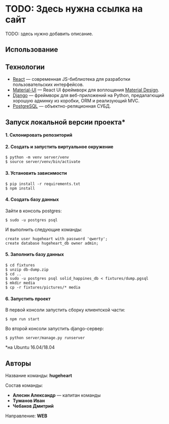 # TODO: Здесь нужна ссылка на сайт

TODO: здесь нужно добавить описание.

## Использование

## Технологии
* [React](https://reactjs.org/) &mdash; современная JS-библиотека для разработки пользовательских интерфейсов.
* [Material-UI](https://material-ui.com/) &mdash; React UI фреймворк для воплощения [Material Design](https://material.io/).
* [Django](https://www.djangoproject.com/) &mdash; фреймворк для веб-приложений на Python, предалагющий хорошую админку из коробки, ORM и реализующий MVC.
* [PostgreSQL](https://www.postgresql.org/) &mdash; объектно-реляционная СУБД.

## Запуск локальной версии проекта*

#### 1. Склонировать репозиторий

#### 2. Создать и запустить виртуальное окружение
```
$ python -m venv server/venv
$ source server/venv/bin/activate
```

#### 3. Установить зависимости
```
$ pip install -r requirements.txt
$ npm install
```

#### 4. Создать базу данных
Зайти в консоль postgres:
```
$ sudo -u postgres psql
```

И выполнить следующие команды:
```postgresql
create user hugeheart with password 'qwerty';
create database hugeheart_db owner admin;
```

#### 5. Заполнить базу данных
```
$ cd fixtures
$ unzip db-dump.zip
$ cd ..
$ sudo -u postgres psql solid_happines_db < fixtures/dump.pgsql
$ mkdir media
$ cp -r fixtures/pictures/* media
```

#### 6. Запустить проект
В первой консоли запустить сборку клиентской части:
```
$ npm run start
```
Во второй консоли запустить django-сервер:
```
$ python server/manage.py runserver
```

*на Ubuntu 16.04/18.04

## Авторы
Название команды: **hugeheart**

Состав команды:
* **Алесин Александр** &mdash; капитан команды
* **Туманов Иван**
* **Чебаков Дмитрий**

Направление: **WEB**
